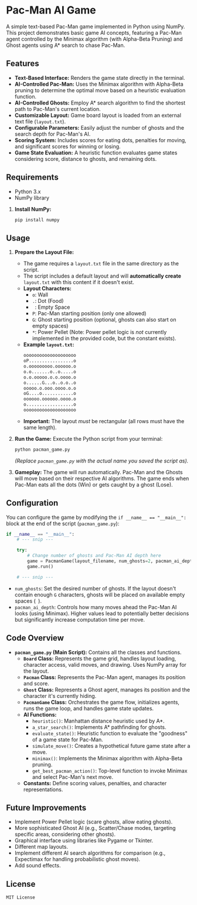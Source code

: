 # Pac-Man AI Game

A simple text-based Pac-Man game implemented in Python using NumPy. This project demonstrates basic game AI concepts, featuring a Pac-Man agent controlled by the Minimax algorithm (with Alpha-Beta Pruning) and Ghost agents using A* search to chase Pac-Man.

## Features

* **Text-Based Interface:** Renders the game state directly in the terminal.
* **AI-Controlled Pac-Man:** Uses the Minimax algorithm with Alpha-Beta pruning to determine the optimal move based on a heuristic evaluation function.
* **AI-Controlled Ghosts:** Employ A* search algorithm to find the shortest path to Pac-Man's current location.
* **Customizable Layout:** Game board layout is loaded from an external text file (`layout.txt`).
* **Configurable Parameters:** Easily adjust the number of ghosts and the search depth for Pac-Man's AI.
* **Scoring System:** Includes scores for eating dots, penalties for moving, and significant scores for winning or losing.
* **Game State Evaluation:** A heuristic function evaluates game states considering score, distance to ghosts, and remaining dots.

## Requirements

* Python 3.x
* NumPy library


1.  **Install NumPy:**
    ```bash
    pip install numpy
    ```

## Usage

1.  **Prepare the Layout File:**
    * The game requires a `layout.txt` file in the same directory as the script.
    * The script includes a default layout and will **automatically create** `layout.txt` with this content if it doesn't exist.
    * **Layout Characters:**
        * `o`: Wall
        * `.`: Dot (Food)
        * ` `: Empty Space
        * `P`: Pac-Man starting position (only one allowed)
        * `G`: Ghost starting position (optional, ghosts can also start on empty spaces)
        * `*`: Power Pellet (Note: Power pellet logic is *not* currently implemented in the provided code, but the constant exists).
    * **Example `layout.txt`:**
        ```txt
      oooooooooooooooooooo
      oP.................o
      o.ooooooooo.oooooo.o
      o.o.......o..o.....o
      o.o.ooooo.o.o.oooo.o
      o......G...o..o.o..o
      ooooo.o.ooo.oooo.o.o
      oG....o............o
      oooooo.oooooo.oooo.o
      o..................o
      oooooooooooooooooooo
        ```
    * **Important:** The layout *must* be rectangular (all rows must have the same length).

2.  **Run the Game:**
    Execute the Python script from your terminal:
    ```bash
    python pacman_game.py
    ```
    *(Replace `pacman_game.py` with the actual name you saved the script as).*

3.  **Gameplay:**
    The game will run automatically. Pac-Man and the Ghosts will move based on their respective AI algorithms. The game ends when Pac-Man eats all the dots (Win) or gets caught by a ghost (Lose).

## Configuration

You can configure the game by modifying the `if __name__ == "__main__":` block at the end of the script (`pacman_game.py`):

```python
if __name__ == "__main__":
    # --- snip ---

    try:
        # Change number of ghosts and Pac-Man AI depth here
        game = PacmanGame(layout_filename, num_ghosts=2, pacman_ai_depth=4)
        game.run()

    # --- snip ---
```

* `num_ghosts`: Set the desired number of ghosts. If the layout doesn't contain enough `G` characters, ghosts will be placed on available empty spaces (` `).
* `pacman_ai_depth`: Controls how many moves ahead the Pac-Man AI looks (using Minimax). Higher values lead to potentially better decisions but significantly increase computation time per move.

## Code Overview

* **`pacman_game.py` (Main Script):** Contains all the classes and functions.
    * **`Board` Class:** Represents the game grid, handles layout loading, character access, valid moves, and drawing. Uses NumPy array for the layout.
    * **`Pacman` Class:** Represents the Pac-Man agent, manages its position and score.
    * **`Ghost` Class:** Represents a Ghost agent, manages its position and the character it's currently hiding.
    * **`PacmanGame` Class:** Orchestrates the game flow, initializes agents, runs the game loop, and handles game state updates.
    * **AI Functions:**
        * `heuristic()`: Manhattan distance heuristic used by A*.
        * `a_star_search()`: Implements A* pathfinding for ghosts.
        * `evaluate_state()`: Heuristic function to evaluate the "goodness" of a game state for Pac-Man.
        * `simulate_move()`: Creates a hypothetical future game state after a move.
        * `minimax()`: Implements the Minimax algorithm with Alpha-Beta pruning.
        * `get_best_pacman_action()`: Top-level function to invoke Minimax and select Pac-Man's next move.
    * **Constants:** Define scoring values, penalties, and character representations.

## Future Improvements

* Implement Power Pellet logic (scare ghosts, allow eating ghosts).
* More sophisticated Ghost AI (e.g., Scatter/Chase modes, targeting specific areas, considering other ghosts).
* Graphical interface using libraries like Pygame or Tkinter.
* Different map layouts.
* Implement different AI search algorithms for comparison (e.g., Expectimax for handling probabilistic ghost moves).
* Add sound effects.

## License

`MIT License`
